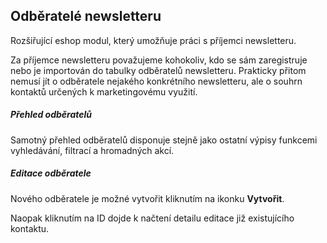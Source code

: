## Odběratelé newsletteru

Rozšiřující eshop modul, který umožňuje práci s příjemci newsletteru. 

Za příjemce newsletteru považujeme kohokoliv, kdo se sám zaregistruje nebo je importován do tabulky odběratelů newsletteru. Prakticky přitom nemusí jít o odběratele nejakého konkrétního newsletteru, ale o souhrn kontaktů určených k marketingovému využití.


##### Přehled odběratelů

Samotný přehled odběratelů disponuje stejně jako ostatní výpisy funkcemi vyhledávání, filtrací a hromadných akcí.


##### Editace odběratele

Nového odběratele je možné vytvořit kliknutím na ikonku **Vytvořit**. 

Naopak kliknutím na ID dojde k načtení detailu editace již existujícího kontaktu.


